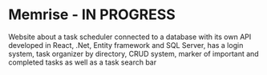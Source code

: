# Memrise - IN PROGRESS

Website about a task scheduler connected to a database with its own API developed in React, .Net, Entity framework and SQL Server, has a login system, task organizer by directory, CRUD system, marker of important and completed tasks as well as a task search bar

